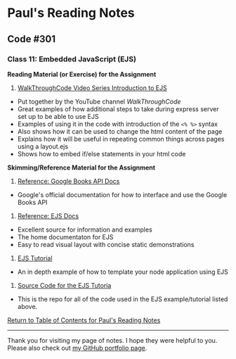 # Paul's Reading Notes

## Code #301

### Class 11: Embedded JavaScript (EJS)

**Reading Material (or Exercise) for the Assignment**
1. [WalkThroughCode Video Series Introduction to EJS](https://www.youtube.com/playlist?list=PL7sCSgsRZ-slYARh3YJIqPGZqtGVqZRGt)
- Put together by the YouTube channel *WalkThroughCode*
- Great examples of how additional steps to take during express server set up to be able to use EJS
- Examples of using it in the code with introduction of the `<% %>` syntax
- Also shows how it can be used to change the html content of the page
- Explains how it will be useful in repeating common things across pages using a layout.ejs
- Shows how to embed if/else statements in your html code


**Skimming/Reference Material for the Assignment**
1. [Reference: Google Books API Docs](https://developers.google.com/books/docs/v1/using#WorkingVolumes)
- Google's official documentation for how to interface and use the Google Books API


1. [Reference: EJS Docs](http://ejs.co/)
- Excellent source for information and examples
- The home documentaton for EJS
- Easy to read visual layout with concise static demonstrations


1. [EJS Tutorial](https://scotch.io/tutorials/use-ejs-to-template-your-node-application)
- An in depth example of how to template your node application using EJS


1. [Source Code for the EJS Tutoria](https://github.com/scotch-io/node-ejs)
- This is the repo for all of the code used in the EJS example/tutorial listed above.



[Return to Table of Contents for Paul's Reading Notes](https://paul-leonard.github.io/reading-notes/ "Go back to find more notes!")



---



Thank you for visiting my page of notes.  I hope they were helpful to you.  Please also check out [my GitHub portfolio page](https://github.com/paul-leonard "Paul's GitHub Portfolio").